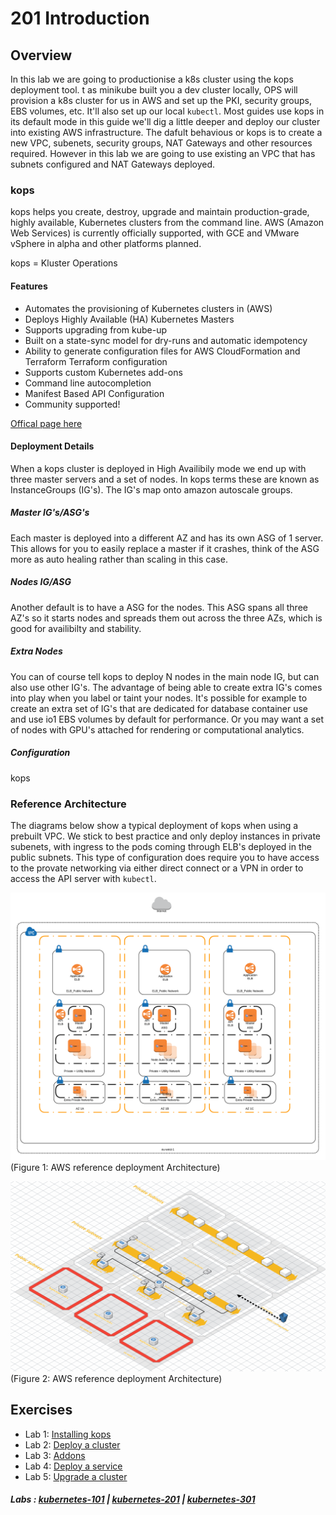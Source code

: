 # 201 Introduction

## Overview

In this lab we are going to productionise a k8s cluster using the kops deployment tool. t as minikube built you a dev cluster locally, OPS will provision a k8s cluster for us in AWS and set up the PKI, security groups, EBS volumes, etc. It'll also set up our local ```kubectl```. Most guides use kops in its default mode in this guide we'll dig a little deeper and deploy our cluster into existing AWS infrastructure. The dafult behavious or kops is to create a new VPC, subenets, security groups, NAT Gateways and other resources required. However in this lab we are going to use existing an VPC that has subnets configured and NAT Gateways deployed.

### kops

kops helps you create, destroy, upgrade and maintain production-grade, highly available, Kubernetes clusters from the command line. AWS (Amazon Web Services) is currently officially supported, with GCE and VMware vSphere in alpha and other platforms planned.

kops = Kluster Operations

#### Features

- Automates the provisioning of Kubernetes clusters in (AWS)
- Deploys Highly Available (HA) Kubernetes Masters
- Supports upgrading from kube-up
- Built on a state-sync model for dry-runs and automatic idempotency
- Ability to generate configuration files for AWS CloudFormation and Terraform Terraform configuration
- Supports custom Kubernetes add-ons
- Command line autocompletion
- Manifest Based API Configuration
- Community supported!

[Offical page here](https://github.com/kubernetes/kops)

#### Deployment Details

When a kops cluster is deployed in High Availibily mode we end up with three master servers and a set of nodes. In kops terms these are known as InstanceGroups (IG's). The IG's map onto amazon autoscale groups.

##### Master IG's/ASG's

Each master is deployed into a different AZ and has its own ASG of 1 server. This allows for you to easily replace a master if it crashes, think of the ASG more as auto healing rather than scaling in this case. 

##### Nodes IG/ASG

Another default is to have a ASG for the nodes. This ASG spans all three AZ's so it starts nodes and spreads them out across the three AZs, which is good for availibilty and stability.

##### Extra Nodes

You can of course tell kops to deploy N nodes in the main node IG, but can also use other IG's. The advantage of being able to create extra IG's comes into play when you label or taint your nodes. It's possible for example to create an extra set of IG's that are dedicated for database container use and use io1 EBS volumes by default for performance. Or you may want a set of nodes with GPU's attached for rendering or computational analytics.

##### Configuration

kops

### Reference Architecture

The diagrams below show a typical deployment of kops when using a prebuilt VPC. We stick to best practice and only deploy instances in private subenets, with ingress to the pods coming through ELB's deployed in the public subnets. This type of configuration does require you to have access to the provate networking via either direct connect or a VPN in order to access the API server with ```kubectl```. 

![AWS kops](./img/aws-kops.png "Figure. 1")
(Figure 1: AWS reference deployment Architecture)

![AWS kops](./img/deployment.png "Figure. 2")
(Figure 2: AWS reference deployment Architecture)

## Exercises

- Lab 1: [Installing kops](/kubernetes-201/labs/00-install-kops.md)
- Lab 2: [Deploy a cluster](/kubernetes-201/labs/01-deploy-cluster.md)
- Lab 3: [Addons](/kubernetes-201/labs/02-addons.md)
- Lab 4: [Deploy a service](/kubernetes-201/labs/03-deploy-service.md)
- Lab 5: [Upgrade a cluster](/kubernetes-201/labs/04-upgrading.md)

##### Labs : [kubernetes-101](/kubernetes-101/) | [kubernetes-201](/kubernetes-201/) | [kubernetes-301](/kubernetes-301/)
